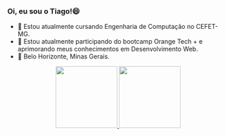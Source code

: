 ### Oi, eu sou o Tiago!😄


- 🔭 Estou atualmente cursando Engenharia de Computação no CEFET-MG.
- 🌱 Estou atualmente participando do bootcamp Orange Tech + e aprimorando meus conhecimentos em Desenvolvimento Web.
- 🎠 Belo Horizonte, Minas Gerais.

<div align="center">
  <a href="https://github.com/tiagoestevam26">
  <img height="140em" src="https://github-readme-stats.vercel.app/api?username=tiagoestevam26&show_icons=true&theme=dracula&include_all_commits=true&count_private=true"/>
  <img height="140em" src="https://github-readme-stats.vercel.app/api/top-langs/?username=tiagoestevam26&layout=compact&langs_count=7&theme=dracula"/>
</div>
